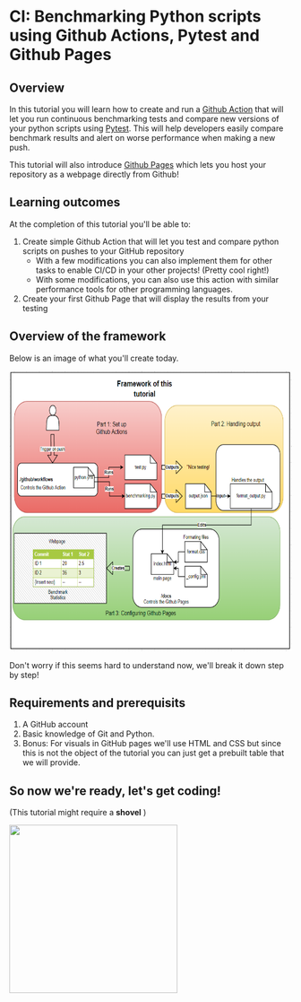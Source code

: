 # CI: Benchmarking Python scripts using Github Actions, Pytest and Github Pages
## Overview
In this tutorial you will learn how to create and run a [Github Action](https://github.com/features/actions) that will let you run continuous benchmarking tests and compare new versions of your python scripts using [Pytest](https://docs.pytest.org/en/6.2.x/). This will help developers easily compare benchmark results and alert on worse performance when making a new push.

This tutorial will also introduce [Github Pages](https://pages.github.com/) which lets you host your repository as a webpage directly from Github!

## Learning outcomes
At the completion of this tutorial you'll be able to:

1. Create simple Github Action that will let you test and compare python scripts on pushes to your GitHub repository
    * With a few modifications you can also implement them for other tasks to enable CI/CD in your other projects! (Pretty cool right!)
    * With some modifications, you can also use this action with similar performance tools for other programming languages.
2. Create your first Github Page that will display the results from your testing

## Overview of the framework
Below is an image of what you'll create today.

<img src="https://github.com/jhammarstedt/katacoda-scenarios/blob/main/ghactionDemo/images/framework.PNG?raw=true" width="700" height="500" />

Don't worry if this seems hard to understand now, we'll break it down step by step!
## Requirements and prerequisits 
1. A GitHub account
2. Basic knowledge of Git and Python. 
3. Bonus: For visuals in GitHub pages we'll use HTML and CSS but since this is not the object of the tutorial you can just get a prebuilt table that we will provide. 

## So now we're ready, let's get coding!
(This tutorial might require a **shovel** )


<img src="https://media.giphy.com/media/sSmxfWnEVxtWU/giphy.gif" width="300" height="300" />
